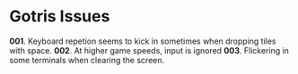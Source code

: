 # Gotris Issues

**001**. Keyboard repetion seems to kick in sometimes when dropping tiles with space.
**002**. At higher game speeds, input is ignored
**003**. Flickering in some terminals when clearing the screen.